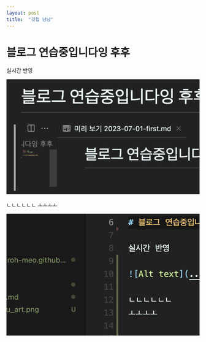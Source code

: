 ```yaml
---
layout: post
title:  "깃헙 냠냠"
---
```


# 블로그 연습중입니다잉 후후

실시간 반영

![Alt text](../images/2023-07-02-13-20-52.png)

ㄴㄴㄴㄴㄴㄴ
ㅗㅗㅗㅗ

![](../images/2023-07-01-first.md/2023-07-02-16-29-14.png)
